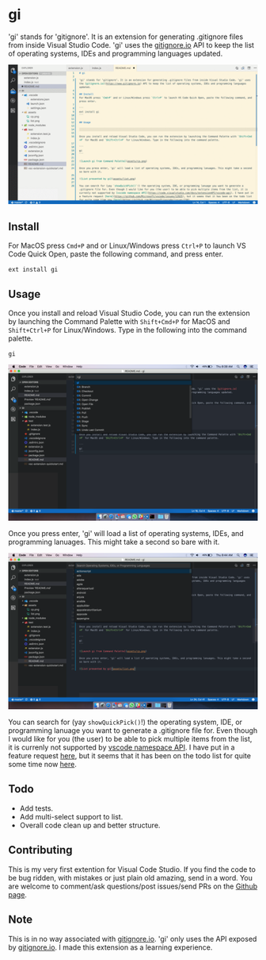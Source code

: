# gi

'gi' stands for 'gitignore'. It is an extension for generating .gitignore files from inside Visual Studio Code. 'gi' uses the [gitignore.io](https://www.gitignore.io) API to keep the list of operating systems, IDEs and programming languages updated.

![Usage of 'gi'](assets/gi.gif)

## Install
For MacOS press `Cmd+P` and or Linux/Windows press `Ctrl+P` to launch VS Code Quick Open, paste the following command, and press enter.

```
ext install gi
```

## Usage

Once you install and reload Visual Studio Code, you can run the extension by launching the Command Palette with `Shift+Cmd+P` for MacOS and `Shift+Ctrl+P` for Linux/Windows. Type in the following into the command palette.

```
gi
```

![Launch gi from Command Palette](assets/cp.png)

Once you press enter, 'gi' will load a list of operating systems, IDEs, and programming lanuages. This might take a second so bare with it.

![List presented by gi](assets/list.png)

You can search for (yay `showQuickPick()`!) the operating system, IDE, or programming lanuage you want to generate a .gitignore file for. Even though I would like for you (the user) to be able to pick multiple items from the list, it is currenly not supported by [vscode namespace API](https://code.visualstudio.com/docs/extensionAPI/vscode-api). I have put in a feature request [here](https://github.com/Microsoft/vscode/issues/12925), but it seems that it has been on the todo list for quite some time now [here](https://github.com/Microsoft/vscode/issues/238).

## Todo 

- Add tests.
- Add multi-select support to list.
- Overall code clean up and better structure.

## Contributing

This is my very first extention for Visual Code Studio. If you find the code to be bug ridden, with mistakes or just plain old amazing, send in a word. You are welcome to comment/ask questions/post issues/send PRs on the [Github page](https://github.com/hasit/vscode-gi). 

## Note

This is in no way associated with [gitignore.io](https://www.gitignore.io). 'gi' only uses the API exposed by [gitignore.io](https://www.gitignore.io). I made this extension as a learning experience.